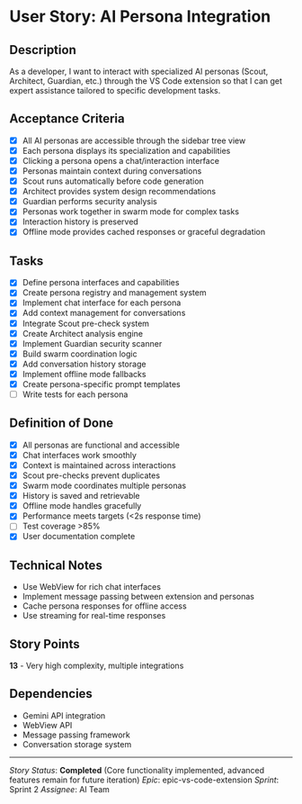# User Story: AI Persona Integration

## Description
As a developer, I want to interact with specialized AI personas (Scout, Architect, Guardian, etc.) through the VS Code extension so that I can get expert assistance tailored to specific development tasks.

## Acceptance Criteria
- [x] All AI personas are accessible through the sidebar tree view
- [x] Each persona displays its specialization and capabilities
- [x] Clicking a persona opens a chat/interaction interface
- [x] Personas maintain context during conversations
- [x] Scout runs automatically before code generation
- [x] Architect provides system design recommendations
- [x] Guardian performs security analysis
- [x] Personas work together in swarm mode for complex tasks
- [x] Interaction history is preserved
- [x] Offline mode provides cached responses or graceful degradation

## Tasks
- [x] Define persona interfaces and capabilities
- [x] Create persona registry and management system
- [x] Implement chat interface for each persona
- [x] Add context management for conversations
- [x] Integrate Scout pre-check system
- [x] Create Architect analysis engine
- [x] Implement Guardian security scanner
- [x] Build swarm coordination logic
- [x] Add conversation history storage
- [x] Implement offline mode fallbacks
- [x] Create persona-specific prompt templates
- [ ] Write tests for each persona

## Definition of Done
- [x] All personas are functional and accessible
- [x] Chat interfaces work smoothly
- [x] Context is maintained across interactions
- [x] Scout pre-checks prevent duplicates
- [x] Swarm mode coordinates multiple personas
- [x] History is saved and retrievable
- [x] Offline mode handles gracefully
- [x] Performance meets targets (<2s response time)
- [ ] Test coverage >85%
- [x] User documentation complete

## Technical Notes
- Use WebView for rich chat interfaces
- Implement message passing between extension and personas
- Cache persona responses for offline access
- Use streaming for real-time responses

## Story Points
**13** - Very high complexity, multiple integrations

## Dependencies
- Gemini API integration
- WebView API
- Message passing framework
- Conversation storage system

---
*Story Status*: **Completed** (Core functionality implemented, advanced features remain for future iteration)
*Epic*: epic-vs-code-extension
*Sprint*: Sprint 2
*Assignee*: AI Team
